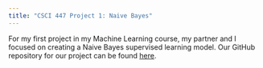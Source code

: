 ```yaml
---
title: "CSCI 447 Project 1: Naive Bayes"
---
```


<p>
For my first project in my Machine Learning course, my partner and I  focused on creating a Naive Bayes supervised learning model. Our GitHub repository for our project can be found <a href = "https://github.com/CategorIAN/CSCI447_Project_1">here</a>.
</p>

